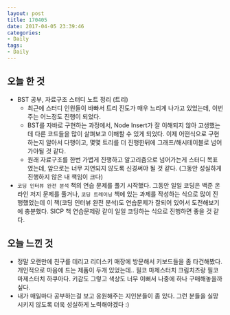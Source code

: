 ```yaml
---
layout: post
title: 170405
date: 2017-04-05 23:39:46
categories:
- Daily
tags:
- Daily
---
```


## 오늘 한 것

*   BST 공부, 자료구조 스터디 노트 정리 (트리)
    *   최근에 스터디 인원들이 바빠서 트리 진도가 매우 느리게 나가고 있었는데, 이번주는 어느정도 진행이 되었다.
    *   BST를 자바로 구현하는 과정에서, Node Insert가 잘 이해되지 않아 고생했는데 다른 코드들을 많이 살펴보고 이해할 수 있게 되었다. 이제 어떤식으로 구현하는지 알아서 다행이고, 몇몇 트리를 더 진행한뒤에 그래프/해시테이블로 넘어가야될 것 같다.
    *   원래 자료구조를 한번 가볍게 진행하고 알고리즘으로 넘어가는게 스터디 목표였는데, 앞으로는 너무 지연되지 않도록 신경써야 될 것 같다. (그동안 성실하게 진행하지 않은 내 책임이 크다)
*   `코딩 인터뷰 완전 분석` 책의 연습 문제를 풀기 시작했다. 그동안 일일 코딩은 백준 온라인 저지 문제를 풀거나, `코딩 트레이닝` 책에 있는 과제를 작성하는 식으로 많이 진행했었는데 이 책(코딩 인터뷰 완전 분석)도 연습문제가 잘되어 있어서 도전해보기에 충분했다.
    SICP 책 연습문제랑 같이 일일 코딩하는 식으로 진행하면 좋을 것 같다.



## 오늘 느낀 것

*   정말 오랜만에 친구를 데리고 리더스키 매장에 방문해서 키보드들을 좀 타건해봤다. 개인적으로 마음에 드는 제품이 두개 있었는데.. 필코 마제스터치 크림치즈랑 필코 마제스터치 하쿠아다. 키감도 그렇고 색상도 너무 이뻐서 나중에 하나 구매해놓을까 싶다.
*   내가 매일마다 공부하는걸 보고 응원해주는 지인분들이 좀 있다. 그런 분들을 실망시키지 않도록 더욱 성실하게 노력해야겠다 :)
